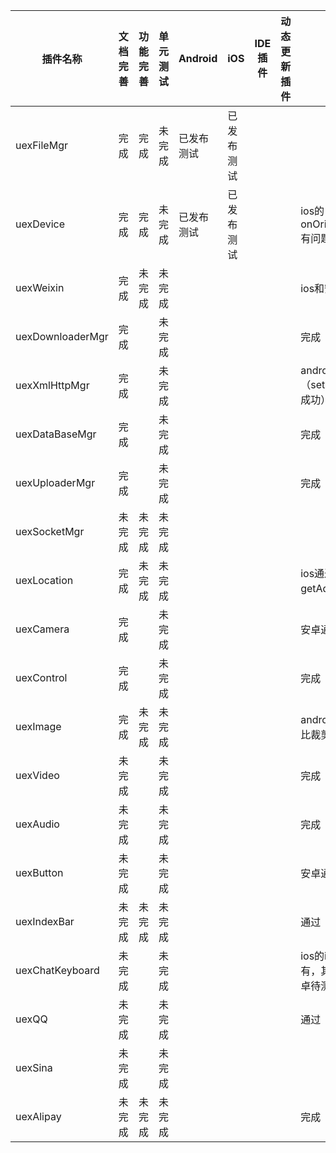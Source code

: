 | 插件名称             | 文档完善 | 功能完善 | 单元测试 | Android | iOS   | IDE插件 | 动态更新插件 | 内部测试                            | 自动化测试 | 负责人  |
| ---------------- | ---- | ---- | ---- | ------- | ----- | ----- | ------ | ------------------------------- | ----- | ---- |
| uexFileMgr       | 完成   | 完成   | 未完成  | 已发布测试   | 已发布测试 |       |        |                                 |       |      |
| uexDevice        | 完成   | 完成   | 未完成  | 已发布测试   | 已发布测试 |       |        | ios的onOrientationChange有问题，安卓通过 |       | 高山   |
| uexWeixin        | 完成   | 未完成  | 未完成  |         |       |       |        | ios和安卓都有问题                      |       | 高山   |
| uexDownloaderMgr | 完成   |      | 未完成  |         |       |       |        | 完成                              |       |      |
| uexXmlHttpMgr    | 完成   |      | 未完成  |         |       |       |        | android（setInputStream没成功）      |       |      |
| uexDataBaseMgr   | 完成   |      | 未完成  |         |       |       |        | 完成                              |       |      |
| uexUploaderMgr   | 完成   |      | 未完成  |         |       |       |        | 完成                              |       |      |
| uexSocketMgr     | 未完成  | 未完成  | 未完成  |         |       |       |        |                                 |       |      |
| uexLocation      | 完成   | 未完成  | 未完成  |         |       |       |        | ios通过，安卓getAddress有问题           |       | 高山   |
| uexCamera        | 完成   |      | 未完成  |         |       |       |        | 安卓通过，ios待测                      |       | 高山   |
| uexControl       | 完成   |      | 未完成  |         |       |       |        | 完成                              |       |      |
| uexImage         | 完成   | 未完成  | 未完成  |         |       |       |        | android（自定义长宽比裁剪功能取消）           |       |      |
| uexVideo         | 未完成  |      | 未完成  |         |       |       |        | 完成                              |       |      |
| uexAudio         | 未完成  |      | 未完成  |         |       |       |        | 完成                              |       |      |
| uexButton        | 未完成  |      | 未完成  |         |       |       |        | 安卓通过，ios待测                      |       | 高山   |
| uexIndexBar      | 未完成  | 未完成  | 未完成  |         |       |       |        | 通过                              |       |      |
| uexChatKeyboard  | 未完成  |      | 未完成  |         |       |       |        | ios的insertAfterAt没有，其他接口通过。安卓待测 |       | 高山   |
| uexQQ            | 未完成  |      | 未完成  |         |       |       |        | 通过                              |       | 高山   |
| uexSina          | 未完成  |      | 未完成  |         |       |       |        |                                 |       |      |
| uexAlipay        | 未完成  | 未完成  | 未完成  |         |       |       |        | 完成                              |       |      |